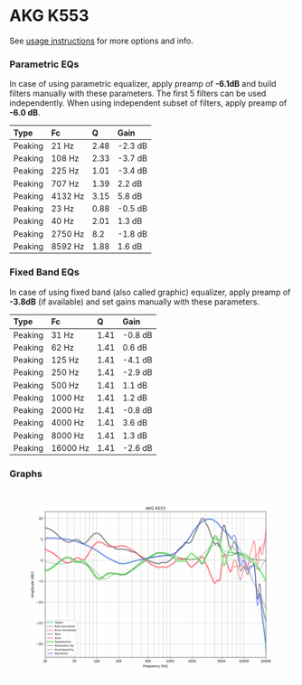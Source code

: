 # AKG K553
See [usage instructions](https://github.com/jaakkopasanen/AutoEq#usage) for more options and info.

### Parametric EQs
In case of using parametric equalizer, apply preamp of **-6.1dB** and build filters manually
with these parameters. The first 5 filters can be used independently.
When using independent subset of filters, apply preamp of **-6.0 dB**.

| Type    | Fc      |    Q | Gain    |
|:--------|:--------|:-----|:--------|
| Peaking | 21 Hz   | 2.48 | -2.3 dB |
| Peaking | 108 Hz  | 2.33 | -3.7 dB |
| Peaking | 225 Hz  | 1.01 | -3.4 dB |
| Peaking | 707 Hz  | 1.39 | 2.2 dB  |
| Peaking | 4132 Hz | 3.15 | 5.8 dB  |
| Peaking | 23 Hz   | 0.88 | -0.5 dB |
| Peaking | 40 Hz   | 2.01 | 1.3 dB  |
| Peaking | 2750 Hz | 8.2  | -1.8 dB |
| Peaking | 8592 Hz | 1.88 | 1.6 dB  |

### Fixed Band EQs
In case of using fixed band (also called graphic) equalizer, apply preamp of **-3.8dB**
(if available) and set gains manually with these parameters.

| Type    | Fc       |    Q | Gain    |
|:--------|:---------|:-----|:--------|
| Peaking | 31 Hz    | 1.41 | -0.8 dB |
| Peaking | 62 Hz    | 1.41 | 0.6 dB  |
| Peaking | 125 Hz   | 1.41 | -4.1 dB |
| Peaking | 250 Hz   | 1.41 | -2.9 dB |
| Peaking | 500 Hz   | 1.41 | 1.1 dB  |
| Peaking | 1000 Hz  | 1.41 | 1.2 dB  |
| Peaking | 2000 Hz  | 1.41 | -0.8 dB |
| Peaking | 4000 Hz  | 1.41 | 3.6 dB  |
| Peaking | 8000 Hz  | 1.41 | 1.3 dB  |
| Peaking | 16000 Hz | 1.41 | -2.6 dB |

### Graphs
![](./AKG%20K553.png)